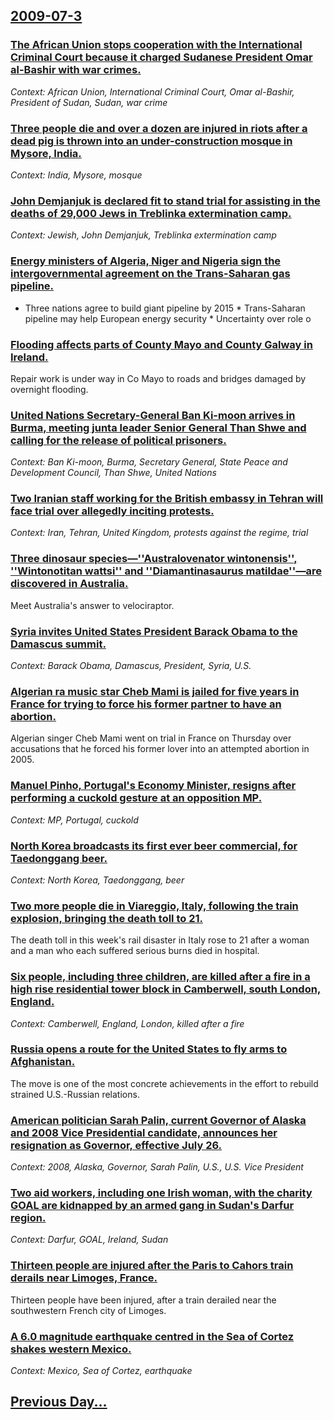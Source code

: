 ## [2009-07-3](/news/2009/07/3/index.md)

### [ The African Union stops cooperation with the International Criminal Court because it charged Sudanese President Omar al-Bashir with war crimes. ](/news/2009/07/3/the-african-union-stops-cooperation-with-the-international-criminal-court-because-it-charged-sudanese-president-omar-al-bashir-with-war-cri.md)
_Context: African Union, International Criminal Court, Omar al-Bashir, President of Sudan, Sudan, war crime_

### [ Three people die and over a dozen are injured in riots after a dead pig is thrown into an under-construction mosque in Mysore, India. ](/news/2009/07/3/three-people-die-and-over-a-dozen-are-injured-in-riots-after-a-dead-pig-is-thrown-into-an-under-construction-mosque-in-mysore-india.md)
_Context: India, Mysore, mosque_

### [ John Demjanjuk is declared fit to stand trial for assisting in the deaths of 29,000 Jews in Treblinka extermination camp. ](/news/2009/07/3/john-demjanjuk-is-declared-fit-to-stand-trial-for-assisting-in-the-deaths-of-29-000-jews-in-treblinka-extermination-camp.md)
_Context: Jewish, John Demjanjuk, Treblinka extermination camp_

### [ Energy ministers of Algeria, Niger and Nigeria sign the intergovernmental agreement on the Trans-Saharan gas pipeline. ](/news/2009/07/3/energy-ministers-of-algeria-niger-and-nigeria-sign-the-intergovernmental-agreement-on-the-trans-saharan-gas-pipeline.md)
* Three nations agree to build giant pipeline by 2015 * Trans-Saharan pipeline may help European energy security * Uncertainty over role o

### [ Flooding affects parts of County Mayo and County Galway in Ireland. ](/news/2009/07/3/flooding-affects-parts-of-county-mayo-and-county-galway-in-ireland.md)
Repair work is under way in Co Mayo to roads and bridges damaged by overnight flooding.

### [ United Nations Secretary-General Ban Ki-moon  arrives in Burma, meeting junta leader Senior General Than Shwe and calling for the release of political prisoners. ](/news/2009/07/3/united-nations-secretary-general-ban-ki-moon-arrives-in-burma-meeting-junta-leader-senior-general-than-shwe-and-calling-for-the-release-o.md)
_Context: Ban Ki-moon, Burma, Secretary General, State Peace and Development Council, Than Shwe, United Nations_

### [ Two Iranian staff working for the British embassy in Tehran will face trial over allegedly inciting protests. ](/news/2009/07/3/two-iranian-staff-working-for-the-british-embassy-in-tehran-will-face-trial-over-allegedly-inciting-protests.md)
_Context: Iran, Tehran, United Kingdom, protests against the regime, trial_

### [ Three dinosaur species&mdash;''Australovenator wintonensis'', ''Wintonotitan wattsi'' and ''Diamantinasaurus matildae''&mdash;are discovered in Australia. ](/news/2009/07/3/three-dinosaur-species-mdash-australovenator-wintonensis-wintonotitan-wattsi-and-diamantinasaurus-matildae-mdash-are-discovere.md)
Meet Australia&#039;s answer to velociraptor.

### [ Syria invites United States President Barack Obama to the Damascus summit. ](/news/2009/07/3/syria-invites-united-states-president-barack-obama-to-the-damascus-summit.md)
_Context: Barack Obama, Damascus, President, Syria, U.S._

### [ Algerian ra music star Cheb Mami is jailed for five years in France for trying to force his former partner to have an abortion. ](/news/2009/07/3/algerian-rai-music-star-cheb-mami-is-jailed-for-five-years-in-france-for-trying-to-force-his-former-partner-to-have-an-abortion.md)
Algerian singer Cheb Mami went on trial in France on Thursday over accusations that he forced his former lover into an attempted abortion in 2005.

### [ Manuel Pinho, Portugal's Economy Minister, resigns after performing a cuckold gesture at an opposition MP. ](/news/2009/07/3/manuel-pinho-portugal-s-economy-minister-resigns-after-performing-a-cuckold-gesture-at-an-opposition-mp.md)
_Context: MP, Portugal, cuckold_

### [ North Korea broadcasts its first ever beer commercial, for Taedonggang beer. ](/news/2009/07/3/north-korea-broadcasts-its-first-ever-beer-commercial-for-taedonggang-beer.md)
_Context: North Korea, Taedonggang, beer_

### [ Two more people die in Viareggio, Italy, following the train explosion, bringing the death toll to 21. ](/news/2009/07/3/two-more-people-die-in-viareggio-italy-following-the-train-explosion-bringing-the-death-toll-to-21.md)
The death toll in this week&#39;s rail disaster in Italy rose to 21 after a woman and a man who each suffered serious burns died in hospital.

### [ Six people, including three children, are killed after a fire in a high rise residential tower block in Camberwell, south London, England. ](/news/2009/07/3/six-people-including-three-children-are-killed-after-a-fire-in-a-high-rise-residential-tower-block-in-camberwell-south-london-england.md)
_Context: Camberwell, England, London, killed after a fire_

### [ Russia opens a route for the United States to fly arms to Afghanistan. ](/news/2009/07/3/russia-opens-a-route-for-the-united-states-to-fly-arms-to-afghanistan.md)
The move is one of the most concrete achievements in the effort to rebuild strained U.S.-Russian relations.

### [ American politician Sarah Palin, current Governor of Alaska and 2008 Vice Presidential candidate, announces her resignation as Governor, effective July 26. ](/news/2009/07/3/american-politician-sarah-palin-current-governor-of-alaska-and-2008-vice-presidential-candidate-announces-her-resignation-as-governor-ef.md)
_Context: 2008, Alaska, Governor, Sarah Palin, U.S., U.S. Vice President_

### [ Two aid workers, including one Irish woman, with the charity GOAL are kidnapped by an armed gang in Sudan's Darfur region. ](/news/2009/07/3/two-aid-workers-including-one-irish-woman-with-the-charity-goal-are-kidnapped-by-an-armed-gang-in-sudan-s-darfur-region.md)
_Context: Darfur, GOAL, Ireland, Sudan_

### [ Thirteen people are injured after the Paris to Cahors train derails near Limoges, France. ](/news/2009/07/3/thirteen-people-are-injured-after-the-paris-to-cahors-train-derails-near-limoges-france.md)
Thirteen people have been injured, after a train derailed near the southwestern French city of Limoges.

### [ A 6.0 magnitude earthquake centred in the Sea of Cortez shakes western Mexico. ](/news/2009/07/3/a-6-0-magnitude-earthquake-centred-in-the-sea-of-cortez-shakes-western-mexico.md)
_Context: Mexico, Sea of Cortez, earthquake_

## [Previous Day...](/news/2009/07/2/index.md)

